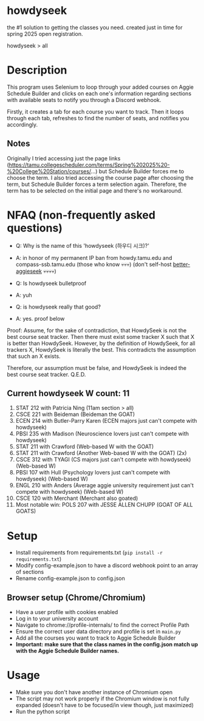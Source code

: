 # howdyseek
the #1 solution to getting the classes you need. created just in time for spring 2025 open registration.

howdyseek > all

# Description
This program uses Selenium to loop through your added courses on Aggie Schedule Builder and clicks on each one's information
regarding sections with available seats to notify you through a Discord webhook.

Firstly, it creates a tab for each course you want to track. Then it loops through each tab, refreshes to find the
number of seats, and notifies you accordingly.

## Notes
Originally I tried accessing just the page
links (https://tamu.collegescheduler.com/terms/Spring%202025%20-%20College%20Station/courses/...) but Schedule Builder
forces me to choose the term. I also tried accessing the course page after choosing the term, but Schedule Builder forces
a term selection again. Therefore, the term has to be selected on the initial page and there's no workaround.

# NFAQ (non-frequently asked questions)
- Q: Why is the name of this 'howdyseek (하우디 시크)?'
- A: in honor of my permanent IP ban from howdy.tamu.edu and compass-ssb.tamu.edu (those who know 💀💀💀) (don't self-host [better-aggieseek](https://github.com/michtra/better-aggieseek) 💀💀💀💀)

- Q: Is howdyseek bulletproof
- A: yuh

- Q: is howdyseek really that good?
- A: yes. proof below

Proof: Assume, for the sake of contradiction, that HowdySeek is not the best course seat tracker. Then there must exist some tracker X such that X is better than HowdySeek. However, by the definition of HowdySeek, for all trackers X, HowdySeek is literally the best. This contradicts the assumption that such an X exists.

Therefore, our assumption must be false, and HowdySeek is indeed the best course seat tracker. Q.E.D.

## Current howdyseek W count: 11
1. STAT 212 with Patricia Ning (11am section > all)
2. CSCE 221 with Beideman (Beideman the GOAT)
3. ECEN 214 with Butler-Parry Karen (ECEN majors just can't compete with howdyseek)
4. PBSI 235 with Madison (Neuroscience lovers just can't compete with howdyseek)
5. STAT 211 with Crawford (Web-based W with the GOAT)
6. STAT 211 with Crawford (Another Web-based W with the GOAT) (2x)
7. CSCE 312 with TYAGI (CS majors just can't compete with howdyseek) (Web-based W)
8. PBSI 107 with Hull (Psychology lovers just can't compete with howdyseek) (Web-based W)
9. ENGL 210 with Anders (Average aggie university requirement just can't compete with howdyseek) (Web-based W)
10. CSCE 120 with Merchant (Merchant also goated)
11. Most notable win: POLS 207 with JESSE ALLEN CHUPP (GOAT OF ALL GOATS)

# Setup
- Install requirements from requirements.txt (`pip install -r requirements.txt`)
- Modify config-example.json to have a discord webhook point to an array of sections
- Rename config-example.json to config.json

## Browser setup (Chrome/Chromium)
- Have a user profile with cookies enabled
- Log in to your university account
- Navigate to chrome://profile-internals/ to find the correct Profile Path
- Ensure the correct user data directory and profile is set in `main.py`
- Add all the courses you want to track to Aggie Schedule Builder
- **Important: make sure that the class names in the config.json match up with the Aggie Schedule Builder names.**

# Usage
- Make sure you don't have another instance of Chromium open
- The script may not work properly if the Chromium window is not fully expanded (doesn't have to be focused/in view though, just maximized)
- Run the python script